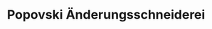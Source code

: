 ---
title: "Popovski Änderungsschneiderei"
url: /celle/popovski-aenderungsschneiderei/
shop: Schneiderei
---